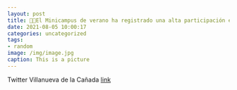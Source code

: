 ```yaml
---
layout: post
title: 🧒👧El Minicampus de verano ha registrado una alta participación en junio y julio. Aún quedan plazas libres para apuntarse los pri...
date: 2021-08-05 10:00:17
categories: uncategorized
tags:
- random
image: /img/image.jpg
caption: This is a picture
---
```

Twitter Villanueva de la Cañada [link](https://twitter.com/AytoVDLCanada/status/1422884129641836549)
